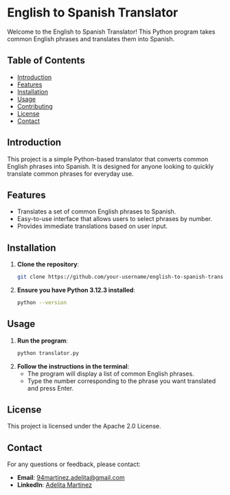 # English to Spanish Translator

Welcome to the English to Spanish Translator! This Python program takes common English phrases and translates them into Spanish.

## Table of Contents

- [Introduction](#introduction)
- [Features](#features)
- [Installation](#installation)
- [Usage](#usage)
- [Contributing](#contributing)
- [License](#license)
- [Contact](#contact)

## Introduction

This project is a simple Python-based translator that converts common English phrases into Spanish. It is designed for anyone looking to quickly translate common phrases for everyday use.

## Features

- Translates a set of common English phrases to Spanish.
- Easy-to-use interface that allows users to select phrases by number.
- Provides immediate translations based on user input.

## Installation

1. **Clone the repository**:
    ```sh
    git clone https://github.com/your-username/english-to-spanish-translator.git
    ```
2. **Ensure you have Python 3.12.3 installed**:
    ```sh
    python --version
    ```

## Usage

1. **Run the program**:
    ```sh
    python translator.py
    ```
2. **Follow the instructions in the terminal**:
    - The program will display a list of common English phrases.
    - Type the number corresponding to the phrase you want translated and press Enter.

## License

This project is licensed under the Apache 2.0 License.

## Contact

For any questions or feedback, please contact:

- **Email**: 94martinez.adelita@gmail.com
- **LinkedIn**: [Adelita Martinez](https://www.linkedin.com/in/adelitamartinez/)
